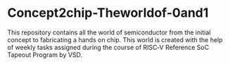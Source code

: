# Concept2chip-Theworldof-0and1
This repository contains all the world of semiconductor from the initial concept to fabricating a hands on chip. This world is created with the help of weekly tasks assigned during the course of RISC‑V Reference SoC Tapeout Program by VSD.
